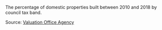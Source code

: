 The percentage of domestic properties built between 2010 and 2018 by council tax band.

Source: <a href="https://www.gov.uk/government/statistics/council-tax-stock-of-properties-2018" target="_blank">Valuation Office Agency</a>

